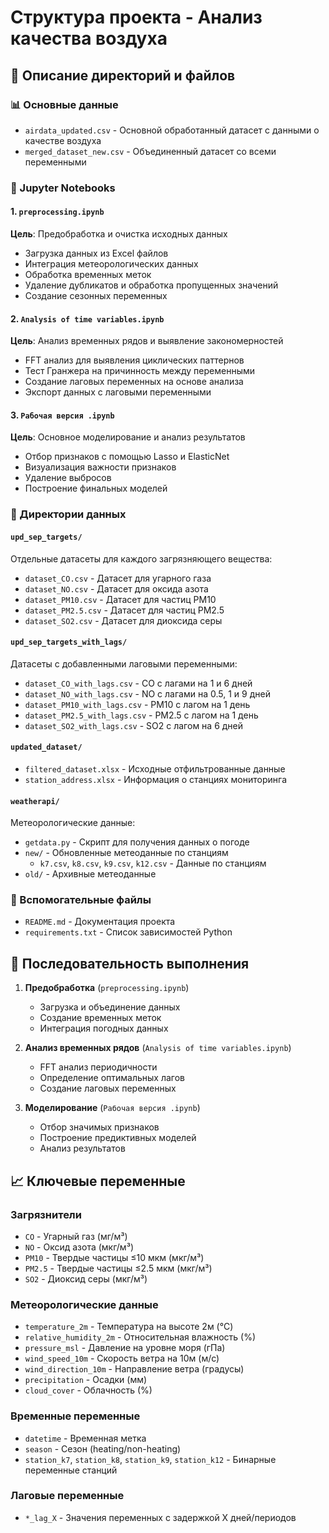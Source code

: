 # Структура проекта - Анализ качества воздуха

## 📁 Описание директорий и файлов

### 📊 Основные данные
- `airdata_updated.csv` - Основной обработанный датасет с данными о качестве воздуха
- `merged_dataset_new.csv` - Объединенный датасет со всеми переменными

### 📓 Jupyter Notebooks

#### 1. `preprocessing.ipynb`
**Цель**: Предобработка и очистка исходных данных
- Загрузка данных из Excel файлов
- Интеграция метеорологических данных
- Обработка временных меток
- Удаление дубликатов и обработка пропущенных значений
- Создание сезонных переменных

#### 2. `Analysis of time variables.ipynb`
**Цель**: Анализ временных рядов и выявление закономерностей
- FFT анализ для выявления циклических паттернов
- Тест Гранжера на причинность между переменными
- Создание лаговых переменных на основе анализа
- Экспорт данных с лаговыми переменными

#### 3. `Рабочая версия .ipynb`
**Цель**: Основное моделирование и анализ результатов
- Отбор признаков с помощью Lasso и ElasticNet
- Визуализация важности признаков
- Удаление выбросов
- Построение финальных моделей

### 📂 Директории данных

#### `upd_sep_targets/`
Отдельные датасеты для каждого загрязняющего вещества:
- `dataset_CO.csv` - Датасет для угарного газа
- `dataset_NO.csv` - Датасет для оксида азота
- `dataset_PM10.csv` - Датасет для частиц PM10
- `dataset_PM2.5.csv` - Датасет для частиц PM2.5
- `dataset_SO2.csv` - Датасет для диоксида серы

#### `upd_sep_targets_with_lags/`
Датасеты с добавленными лаговыми переменными:
- `dataset_CO_with_lags.csv` - CO с лагами на 1 и 6 дней
- `dataset_NO_with_lags.csv` - NO с лагами на 0.5, 1 и 9 дней
- `dataset_PM10_with_lags.csv` - PM10 с лагом на 1 день
- `dataset_PM2.5_with_lags.csv` - PM2.5 с лагом на 1 день
- `dataset_SO2_with_lags.csv` - SO2 с лагом на 6 дней

#### `updated_dataset/`
- `filtered_dataset.xlsx` - Исходные отфильтрованные данные
- `station_address.xlsx` - Информация о станциях мониторинга

#### `weatherapi/`
Метеорологические данные:
- `getdata.py` - Скрипт для получения данных о погоде
- `new/` - Обновленные метеоданные по станциям
  - `k7.csv`, `k8.csv`, `k9.csv`, `k12.csv` - Данные по станциям
- `old/` - Архивные метеоданные

### 🔧 Вспомогательные файлы
- `README.md` - Документация проекта
- `requirements.txt` - Список зависимостей Python

## 🔄 Последовательность выполнения

1. **Предобработка** (`preprocessing.ipynb`)
   - Загрузка и объединение данных
   - Создание временных меток
   - Интеграция погодных данных

2. **Анализ временных рядов** (`Analysis of time variables.ipynb`)
   - FFT анализ периодичности
   - Определение оптимальных лагов
   - Создание лаговых переменных

3. **Моделирование** (`Рабочая версия .ipynb`)
   - Отбор значимых признаков
   - Построение предиктивных моделей
   - Анализ результатов

## 📈 Ключевые переменные

### Загрязнители
- `CO` - Угарный газ (мг/м³)
- `NO` - Оксид азота (мкг/м³)
- `PM10` - Твердые частицы ≤10 мкм (мкг/м³)
- `PM2.5` - Твердые частицы ≤2.5 мкм (мкг/м³)
- `SO2` - Диоксид серы (мкг/м³)

### Метеорологические данные
- `temperature_2m` - Температура на высоте 2м (°C)
- `relative_humidity_2m` - Относительная влажность (%)
- `pressure_msl` - Давление на уровне моря (гПа)
- `wind_speed_10m` - Скорость ветра на 10м (м/с)
- `wind_direction_10m` - Направление ветра (градусы)
- `precipitation` - Осадки (мм)
- `cloud_cover` - Облачность (%)

### Временные переменные
- `datetime` - Временная метка
- `season` - Сезон (heating/non-heating)
- `station_k7`, `station_k8`, `station_k9`, `station_k12` - Бинарные переменные станций

### Лаговые переменные
- `*_lag_X` - Значения переменных с задержкой X дней/периодов